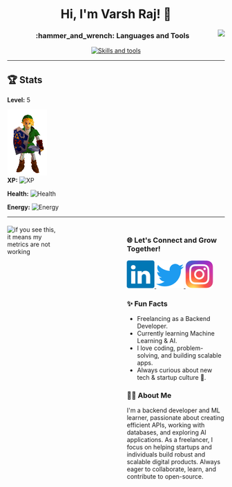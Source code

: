 
  </a>
</div>


<h1 align="center">Hi, I'm Varsh Raj! 👋 </h1>
<img align="right" src="https://visitor-badge.laobi.icu/badge?page_id=varshraj_profile&left_color=royalblue&right_color=black"  />

<h3 align="center">:hammer_and_wrench: Languages and Tools</h3>

<p align="center">
  <a href="https://skillicons.dev">
    <img src="https://skillicons.dev/icons?i=python,fastapi,postgres,mysql,git,github,aws" alt="Skills and tools"/>
  </a>
</p>

---

## 🏆 Stats

**Level:** 5

![Character](https://github.com/vrshraj/vrshraj/blob/9e9335f51156304806dad63fa19976bba9f912e4/the%20legend%20of%20zelda%20nintendo%20Sticker.gif)  
**XP:** ![XP  ](https://img.shields.io/badge/XP-80/100-blue?style=for-the-badge&logo=git)  

**Health:** ![Health](https://img.shields.io/badge/❤️-80/100-red?style=for-the-badge)

**Energy:** ![Energy](https://img.shields.io/badge/⚡-80/100-yellow?style=for-the-badge)








---

<div style="display: flex; justify-content: space-between; align-items: flex-start; margin-top: 20px;">

  <!-- Left Column: Metrics -->
  <div style="flex: 1; max-width: 45%;">
      <img align="left" width="50%" alt="if you see this, it means my metrics are not working" src="https://github.com/yourusername/yourusername/blob/main/github-metrics.svg">
  </div>

  <!-- Right Column -->
  <div style="flex: 1; max-width: 45%; text-align: left; margin-left: 20px;">

  <h3>🌐 Let's Connect and Grow Together!</h3>
  <p>
      <a href="https://www.linkedin.com/in/your-linkedin/" target="_blank">
          <img src="https://raw.githubusercontent.com/CLorant/readme-social-icons/main/large/filled/linkedin.svg" alt="LinkedIn">
      </a>
      <a href="https://twitter.com/your-twitter" target="_blank">
          <img src="https://raw.githubusercontent.com/CLorant/readme-social-icons/main/large/filled/twitter.svg" alt="Twitter">
      </a>
      <a href="https://instagram.com/your-insta" target="_blank">
          <img src="https://raw.githubusercontent.com/CLorant/readme-social-icons/main/large/filled/instagram.svg" alt="Instagram">
      </a>
  </p>
        
  <h3>✨ Fun Facts</h3>
  <ul>
      <li>Freelancing as a Backend Developer.</li>
      <li>Currently learning Machine Learning & AI.</li>
      <li>I love coding, problem-solving, and building scalable apps.</li>
      <li>Always curious about new tech & startup culture 🚀.</li>
  </ul>
        
  <h3>🧑‍💻 About Me</h3>
  <p>
      I'm a backend developer and ML learner, passionate about creating efficient APIs, 
      working with databases, and exploring AI applications. 
      As a freelancer, I focus on helping startups and individuals build robust and scalable digital products. 
      Always eager to collaborate, learn, and contribute to open-source.
  </p>

  </div>
</div>
